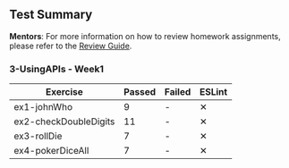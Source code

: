 ## Test Summary

**Mentors**: For more information on how to review homework assignments, please refer to the [Review Guide](https://github.com/HackYourFuture/mentors/blob/main/assignment-support/review-guide.md).

### 3-UsingAPIs - Week1

|       Exercise        | Passed | Failed | ESLint |
|-----------------------|--------|--------|--------|
| ex1-johnWho           |   9    |   -    |   ✕    |
| ex2-checkDoubleDigits |   11   |   -    |   ✕    |
| ex3-rollDie           |   7    |   -    |   ✕    |
| ex4-pokerDiceAll      |   7    |   -    |   ✕    |
